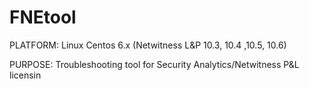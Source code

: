 # FNEtool
PLATFORM: Linux Centos 6.x (Netwitness L&P 10.3, 10.4 ,10.5, 10.6)

PURPOSE: Troubleshooting tool for Security Analytics/Netwitness P&L licensin
